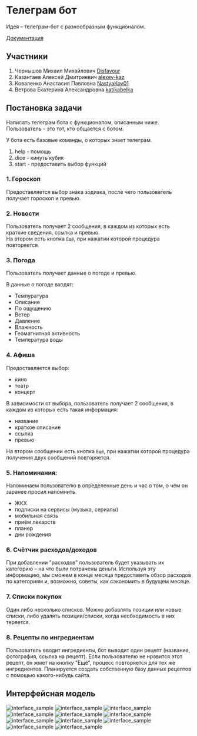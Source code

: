 # Телеграм бот
Идея – телеграм-бот с разнообразным функционалом.

[Документация](https://disfavour.github.io/python-project/ "статическая документацию по проекту (sphinx), HTML-документация по API (sphinx.ext.autodoc)")

## Участники
1. Чернышов Михаил Михайлович [Disfavour](https://github.com/Disfavour "Чернышов Михаил Михайлович")
2. Казантаев Алексей Дмитриевич [alexey-kaz](https://github.com/alexey-kaz "Казантаев Алексей Дмитриевич")
3. Коваленко Анастасия Павловна [NastyaKov01](https://github.com/NastyaKov01 "Коваленко Анастасия Павловна")
4. Ветрова Екатерина Александровна [katikabelka](https://github.com/katikabelka "Ветрова Екатерина Александровна")

## Постановка задачи
Написать телеграм бота с функционалом, описанным ниже.  
Пользователь - это тот, кто общается с ботом.

У бота есть базовые команды, о которых знает телеграм.
1. help - помощь
2. dice - кинуть кубик
3. start - предоставить выбор функций

### 1. Гороскоп
Предоставляется выбор знака зодиака, после чего пользователь получает гороскоп и превью.

### 2. Новости
Пользователь получает 2 сообщения, в каждом из которых есть краткие сведения, ссылка и превью.  
На втором есть кнопка `Ещё`, при нажатии которой процедура повторяется.

### 3. Погода
Пользователь получает данные о погоде и превью.

В данные о погоде входят:
- Темпуратура
- Описание
- По ощущению
- Ветер
- Давление
- Влажность
- Геомагнитная активность
- Температура воды

### 4. Афиша
Предоставляется выбор:
- кино
- театр
- концерт

В зависимости от выбора, пользователь получает 2 сообщения, в каждом из которых есть такая информация:
- название
- краткое описание
- ссылка
- превью

На втором сообщении есть кнопка `Ещё`, при нажатии которой процедура получения двух сообщений повторяется.

### 5. Напоминания:
Напоминаем пользователю в определенные день и час о том, о чём он заранее просил напомнить.
- ЖКХ
- подписки на сервисы (музыка, сериалы)
- мобильная связь
- приём лекарств
- планер
- дни рождения

### 6. Счётчик расходов/доходов
При добавлении "расходов" пользователь будет указывать их категорию – на что были потрачены деньги. Используя эту информацию, мы сможем в конце месяца предоставить обзор расходов по категориям и, возможно, советы, как сэкономить в будущем месяце.

### 7. Списки покупок
Один либо несколько списков. Можно добавлять позиции или новые списки, либо удалять позиции/списки, когда необходимость в них теряется.

### 8. Рецепты по ингредиентам
Пользователь вводит ингредиенты, бот выводит один рецепт (название, фотография, ссылка на рецепт). Если пользователю не нравится этот рецепт, он жмет на кнопку "Ещё", процесс повторяется для тех же ингредиентов. Планируется создать собственную базу данных рецептов с помощью какого-нибудь сайта.

## Интерфейсная модель
![interface_sample](https://github.com/Disfavour/python-project/blob/main/data/images/1.png "Пример интерфейса")
![interface_sample](https://github.com/Disfavour/python-project/blob/main/data/images/2.png "Пример интерфейса")
![interface_sample](https://github.com/Disfavour/python-project/blob/main/data/images/3.png "Пример интерфейса")
![interface_sample](https://github.com/Disfavour/python-project/blob/main/data/images/4.png "Пример интерфейса")
![interface_sample](https://github.com/Disfavour/python-project/blob/main/data/images/5.png "Пример интерфейса")
![interface_sample](https://github.com/Disfavour/python-project/blob/main/data/images/6.png "Пример интерфейса")
![interface_sample](https://github.com/Disfavour/python-project/blob/main/data/images/7.png "Пример интерфейса")
![interface_sample](https://github.com/Disfavour/python-project/blob/main/data/images/8.png "Пример интерфейса")
![interface_sample](https://github.com/Disfavour/python-project/blob/main/data/images/9.png "Пример интерфейса")
![interface_sample](https://github.com/Disfavour/python-project/blob/main/data/images/10.png "Пример интерфейса")
![interface_sample](https://github.com/Disfavour/python-project/blob/main/data/images/11.png "Пример интерфейса")


